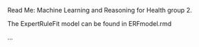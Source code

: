 Read Me: Machine Learning and Reasoning for Health group 2.

The ExpertRuleFit model can be found in ERFmodel.rmd

...
